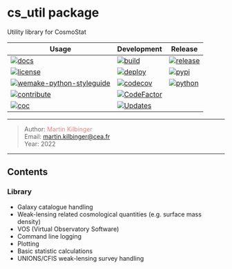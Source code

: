 # cs_util package

Utility library for CosmoStat

| Usage | Development | Release |
| ----- | ----------- | ------- |
| [![docs](https://img.shields.io/badge/docs-Sphinx-blue)](https://martinkilbinger.github.io/cs_util/) | [![build](https://github.com/martinkilbinger/cs_util/workflows/CI/badge.svg)](https://github.com/martinkilbinger/cs_util/actions?query=workflow%3ACI) | [![release](https://img.shields.io/github/v/release/martinkilbinger/cs_util)](https://github.com/martinkilbinger/cs_util/releases/latest) |
| [![license](https://img.shields.io/github/license/martinkilbinger/cs_util)](https://github.com/martinkilbinger/cs_util/blob/master/LICENCE.txt) | [![deploy](https://github.com/martinkilbinger/cs_util/workflows/CD/badge.svg)](https://github.com/martinkilbinger/cs_util/actions?query=workflow%3ACD) | [![pypi](https://img.shields.io/pypi/v/cs_util)](https://pypi.org/project/cs_util/) |
| [![wemake-python-styleguide](https://img.shields.io/badge/style-wemake-000000.svg)](https://github.com/wemake-services/wemake-python-styleguide) | [![codecov](https://codecov.io/gh/martinkilbinger/cs_util/branch/master/graph/badge.svg?token=XHJIQXV7AX)](https://codecov.io/gh/martinkilbinger/cs_util) | [![python](https://img.shields.io/pypi/pyversions/cs_util)](https://www.python.org/downloads/source/) |
| [![contribute](https://img.shields.io/badge/contribute-read-lightgrey)](https://github.com/martinkilbinger/cs_util/blob/master/CONTRIBUTING.md) | [![CodeFactor](https://www.codefactor.io/repository/github/martinkilbinger/cs_util/badge)](https://www.codefactor.io/repository/github/martinkilbinger/cs_util) | |
| [![coc](https://img.shields.io/badge/conduct-read-lightgrey)](https://github.com/martinkilbinger/cs_util/blob/master/CODE_OF_CONDUCT.md) | [![Updates](https://pyup.io/repos/github/martinkilbinger/cs_util/shield.svg)](https://pyup.io/repos/github/martinkilbinger/cs_util/) | |

---
> Author: <a href="www.cosmostat.org/people/kilbinger/" target="_blank" style="text-decoration:none; color: #F08080">Martin Kilbinger</a>  
> Email: <a href="mailto:martin.kilbinger@cea.fr" style="text-decoration:none; color: #F08080">martin.kilbinger@cea.fr</a>  
> Year: 2022  
---



## Contents

### Library

- Galaxy catalogue handling
- Weak-lensing related cosmological quantities (e.g. surface mass density)
- VOS (Virtual Observatory Software)
- Command line logging
- Plotting
- Basic statistic calculations
- UNIONS/CFIS weak-lensing survey handling
